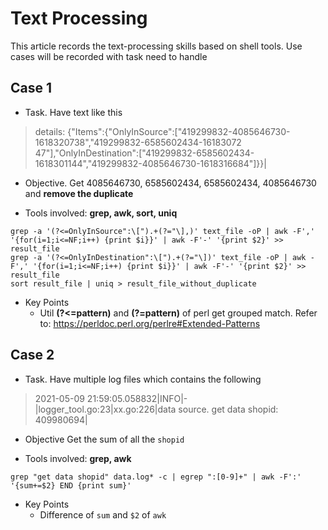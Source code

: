 # Text Processing

This article records the text-processing skills based on shell tools. Use cases will be recorded with task need to handle

  ## Case 1
  * Task. 
  Have text like this
  > details: {"Items":{"OnlyInSource":["419299832-4085646730-1618320738","419299832-6585602434-16183072
47"],"OnlyInDestination":["419299832-6585602434-1618301144","419299832-4085646730-1618316684"]}}|

  * Objective.
  Get 4085646730, 6585602434, 6585602434, 4085646730 and **remove the duplicate**

  * Tools involved:
  **grep, awk, sort, uniq**

  ```
  grep -a '(?<=OnlyInSource":\[").+(?="\],)' text_file -oP | awk -F',' '{for(i=1;i<=NF;i++) {print $i}}' | awk -F'-' '{print $2}' >> result_file 
  grep -a '(?<=OnlyInDestination":\[").+(?="\])' text_file -oP | awk -F',' '{for(i=1;i<=NF;i++) {print $i}}' | awk -F'-' '{print $2}' >> result_file
  sort result_file | uniq > result_file_without_duplicate
  ```
  * Key Points
    * Util **(?<=pattern)** and **(?=pattern)** of perl get grouped match. Refer to: https://perldoc.perl.org/perlre#Extended-Patterns

  ## Case 2
  * Task.
  Have multiple log files which contains the following
  >2021-05-09 21:59:05.058832|INFO|-|logger_tool.go:23|xx.go:226|data source. get data shopid: 409980694| 

  * Objective
  Get the sum of all the `shopid`

  * Tools involved:
  **grep, awk**

  ```
  grep "get data shopid" data.log* -c | egrep ":[0-9]+" | awk -F':' '{sum+=$2} END {print sum}'
  ```


  * Key Points
    * Difference of `sum` and `$2` of `awk`
 

